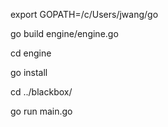 export GOPATH=/c/Users/jwang/go

go build engine/engine.go

cd engine

go install

cd ../blackbox/

go run main.go
